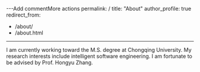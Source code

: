---Add commentMore actions
permalink: /
title: "About"
author_profile: true
redirect_from: 
  - /about/
  - /about.html
---
I am currently working toward the M.S. degree at Chongqing University. My research interests include intelligent software engineering. I am fortunate to be advised by Prof. Hongyu Zhang.

